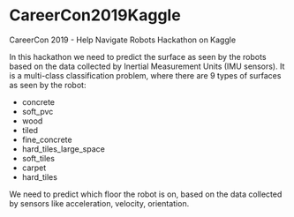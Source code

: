 # CareerCon2019Kaggle
CareerCon 2019 - Help Navigate Robots Hackathon on Kaggle

In this hackathon we need to predict the surface as seen by the robots based on the data collected by Inertial Measurement Units (IMU sensors). It is a multi-class classification problem, where there are 9 types of surfaces as seen by the robot:
- concrete
- soft_pvc
- wood
- tiled
- fine_concrete
- hard_tiles_large_space
- soft_tiles
- carpet
- hard_tiles

We need to predict which floor the robot is on, based on the data collected by sensors like acceleration, velocity, orientation.
